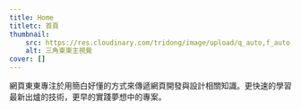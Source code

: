 ```yaml
---
title: Home
titletc: 首頁
thumbnail:
    src: https://res.cloudinary.com/tridong/image/upload/q_auto,f_auto,dpr_auto/v1654515985/global/%E4%B8%89%E8%A7%92%E6%9D%B1%E6%9D%B1-%E5%93%81%E7%89%8C%E5%B1%95%E7%A4%BA%E5%B0%81%E9%9D%A2.png
    alt: 三角東東主視覺
cover: []
---
```


<div class="gsap-heading">
  網頁東東專注於用簡白好懂的方式來傳遞網頁開發與設計相關知識。更快速的學習最新出爐的技術，更早的實踐夢想中的專案。
</div>
